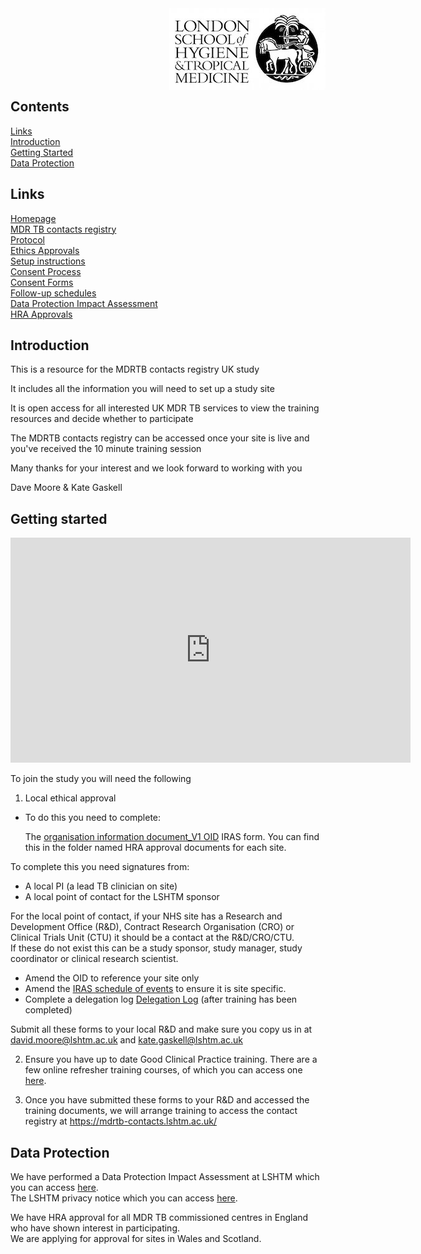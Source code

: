 <img align="right" src="img/lshtm_logo.jpeg">


<br/><br/>
<br/><br/>
<br/><br/>


## Contents 
[Links](#links)  
[Introduction](#intro)   
[Getting Started](#getstarted)  
[Data Protection](#dataprotection)  

## Links <a name="links"></a>
[Homepage](/index.md)   
[MDR TB contacts registry](https://mdrtb-contacts.lshtm.ac.uk/)  
[Protocol](/protocol.md)   
[Ethics Approvals](/ethics.md)  
[Setup instructions](/howto.md)   
[Consent Process](/consent.md)  
[Consent Forms](/consentforms.md)  
[Follow-up schedules](/followup.md)  
[Data Protection Impact Assessment](DPIA.md)  
[HRA Approvals](HRA_approvals.md)  


## Introduction <a name="intro"></a>

This is a resource for the MDRTB contacts registry UK study

It includes all the information you will need to set up a study site

It is open access for all interested UK MDR TB services to view the training resources and decide whether to participate

The MDRTB contacts registry can be accessed once your site is live and you've received the 10 minute training session

Many thanks for your interest and we look forward to working with you

Dave Moore & Kate Gaskell



## Getting started <a name="getstarted"></a>


<iframe title="vimeo-player" src="https://player.vimeo.com/video/647248714?h=fb0c53afa1" width="640" height="360" frameborder="0" allowfullscreen></iframe>

To join the study you will need the following

1. Local ethical approval
  * To do this you need to complete:  
  
	The [organisation information document_V1 OID](/HRA_approval_documents/MDRTBcontactsregistry_Organisation_Information_Document.docx) IRAS form. You can find this in the folder named HRA approval documents for each site.  
   
   To complete this you need signatures from:  
   * A local PI (a lead TB clinician on site)  
   * A local point of contact for the LSHTM sponsor  

For the local point of contact, if your NHS site has a Research and Development Office (R&D), Contract Research Organisation (CRO) or Clinical Trials Unit (CTU) it should be a contact at the R&D/CRO/CTU.  
If these do not exist this can be a study sponsor, study manager, study coordinator or clinical research scientist.
    
   *  Amend the OID to reference your site only
   *  Amend the [IRAS schedule of events](/HRA_approval_documents/IRAS_scheduleofevents.xls) to ensure it is site specific.  
   *  Complete a delegation log [Delegation Log](/HRA_approval_documents/MDRTB_CONTACTS_REGISTRY_DELEGATION_LOG.docx) (after training has been completed)  

Submit all these forms to your local R&D and make sure you copy us in at david.moore@lshtm.ac.uk and kate.gaskell@lshtm.ac.uk
    
2. Ensure you have up to date Good Clinical Practice training. There are a few online refresher training courses, of which you can access one [here](https://globalhealthtrainingcentre.tghn.org/elearning/).

3. Once you have submitted these forms to your R&D and accessed the training documents, we will arrange training to access the contact registry at https://mdrtb-contacts.lshtm.ac.uk/


## Data Protection <a name="dataprotection"></a>

We have performed a Data Protection Impact Assessment at LSHTM which you can access [here](/DPIA/dpia.pdf).   
The LSHTM privacy notice which you can access [here](https://www.lshtm.ac.uk/files/research-participant-privacy-notice.pdf).  


We have HRA approval for all MDR TB commissioned centres in England who have shown interest in participating.   
We are applying for approval for sites in Wales and Scotland.


